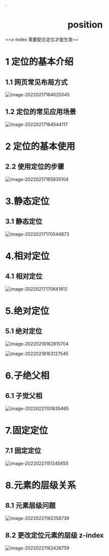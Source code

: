 .

<h1 align = "center">position
</h1>
==z-index 需要配合定位才能生效==

# 1 定位的基本介绍

## 1.1  网页常见布局方式

![image-20220217164025045](../../../图片/image-20220217164025045.png)

## 1.2  定位的常见应用场景

![image-20220217164544117](../../../图片/image-20220217164544117.png)

# 2 定位的基本使用

## 2.2  使用定位的步骤

![image-20220217165835104](../../../图片/image-20220217165835104.png)

# 3.静态定位

## 3.1  静态定位

![image-20220217170544873](../../../图片/image-20220217170544873.png)

# 4.相对定位

## 4.1 相对定位

![image-20220217170641812](../../../图片/image-20220217170641812.png)



# 5.绝对定位

## 5.1  绝对定位

![image-20220218162915704](../../../图片/image-20220218162915704.png)

![image-20220218163127545](../../../图片/image-20220218163127545.png)

# 6.子绝父相

## 6.1 子觉父相

![image-20220221101835465](../../../图片/image-20220221101835465.png)

# 7.固定定位

## 7.1 固定定位

![image-20220221151245655](../../../图片/image-20220221151245655.png)

# 8.元素的层级关系

## 8.1 元素层级问题

![image-20220221162258739](../../../图片/image-20220221162258739.png)

## 8.2 更改定位元素的层级 z-index

![image-20220221162426759](../../../图片/image-20220221162426759.png)